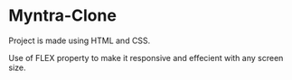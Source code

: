 # Myntra-Clone

Project is made using HTML and CSS.

Use of FLEX property to make it responsive and effecient with any screen size.

